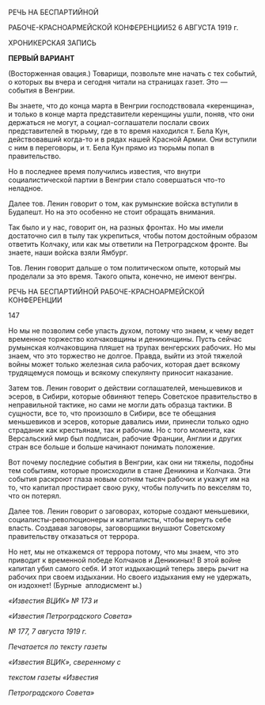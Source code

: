 РЕЧЬ НА БЕСПАРТИЙНОЙ

РАБОЧЕ-КРАСНОАРМЕЙСКОЙ КОНФЕРЕНЦИИ52 6 АВГУСТА 1919 г.

ХРОНИКЕРСКАЯ ЗАПИСЬ

**ПЕРВЫЙ ВАРИАНТ**

(Восторженная овация.) Товарищи, позвольте мне начать с тех собы­тий, о которых вы вчера и сегодня читали на страницах газет. Это — события в Венг­рии.

Вы знаете, что до конца марта в Венгрии господствовала «керенщина», и только в конце марта представители керенщины ушли, поняв, что они держаться не могут, а со­циал-соглашатели послали своих представителей в тюрьму, где в то время находился т. Бела Кун, действовавший когда-то и в рядах нашей Красной Армии. Они вступили с ним в переговоры, и т. Бела Кун прямо из тюрьмы попал в правительство.

Но в последнее время получились известия, что внутри социалистической партии в Венгрии стало совершаться что-то неладное.

Далее тов. Ленин говорит о том, как румынские войска вступили в Будапешт. Но на это особенно не стоит обращать внимания.

Так было и у нас, говорит он, на разных фронтах. Но мы имели достаточно сил в ты­лу так укрепиться, чтобы потом достойным образом ответить Колчаку, или как мы от­ветили на Петроградском фронте. Вы знаете, наши войска взяли Ямбург.

Тов. Ленин говорит дальше о том политическом опыте, который мы проделали за это время. Такого опыта, конечно, не имеют венгры.

  

РЕЧЬ НА БЕСПАРТИЙНОЙ РАБОЧЕ-КРАСНОАРМЕЙСКОЙ КОНФЕРЕНЦИИ

  

147

  

Но мы не позволим себе упасть духом, потому что знаем, к чему ведет временное торжество колчаковщины и деникинщины. Пусть сейчас румынская колчаковщина пляшет на трупах венгерских рабочих. Но мы знаем, что это торжество не долгое. Правда, выйти из этой тяжелой войны может только железная сила рабочих, которая дает всякому трудящемуся помощь и всякому спекулянту приносит наказание.

Затем тов. Ленин говорит о действии соглашателей, меньшевиков и эсеров, в Сиби­ри, которые обвиняют теперь Советское правительство в неправильной тактике, но са­ми не могли дать образца тактики. В сущности, все то, что произошло в Сибири, все те обещания меньшевиков и эсеров, которые давались ими, принесли только одно страда­ние как крестьянам, так и рабочим. Но с того момента, как Версальский мир был под­писан, рабочие Франции, Англии и других стран все больше и больше начинают пони­мать положение.

Вот почему последние события в Венгрии, как они ни тяжелы, подобны тем событи­ям, которые происходили в стане Деникина и Колчака. Эти события раскроют глаза но­вым сотням тысяч рабочих и укажут им на то, что капитал простирает свою руку, что­бы получить по векселям то, что он потерял.

Далее тов. Ленин говорит о заговорах, которые создают меньшевики, социалисты-революционеры и капиталисты, чтобы вернуть себе власть. Создавая заговоры, заго­ворщики внушают Советскому правительству отказаться от террора.

Но нет, мы не откажемся от террора потому, что мы знаем, что это приводит к вре­менной победе Колчаков и Деникиных! В этой войне капитал убил самого себя. И этот издыхающий теперь зверь рычит на рабочих при своем издыхании. Но своего издыха­ния ему не удержать, он издохнет! (Бурные  аплодисмент ы.)

  

_«Известия ВЦИК» № 173 и_

_«Известия Петроградского Совета»_

_№ 177, 7 августа 1919 г._

  

_Печатается по тексту газеты_

_«Известия ВЦИК», сверенному с_

_текстом газеты «Известия_

_Петроградского Совета»_